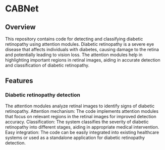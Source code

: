 # CABNet

## Overview
This repository contains code for detecting and classifying diabetic retinopathy using attention modules. Diabetic retinopathy is a severe eye disease that affects individuals with diabetes, causing damage to the retina and potentially leading to vision loss. The attention modules help in highlighting important regions in retinal images, aiding in accurate detection and classification of diabetic retinopathy.

<!-- This README provides an overview of the project, installation instructions, usage guidelines, and other relevant information. -->

## Features
### Diabetic retinopathy detection
The attention modules analyze retinal images to identify signs of diabetic retinopathy.
Attention mechanism: The code implements attention modules that focus on relevant regions in the retinal images for improved detection accuracy.
Classification: The system classifies the severity of diabetic retinopathy into different stages, aiding in appropriate medical intervention.
Easy integration: The code can be easily integrated into existing healthcare systems or used as a standalone application for diabetic retinopathy detection.
